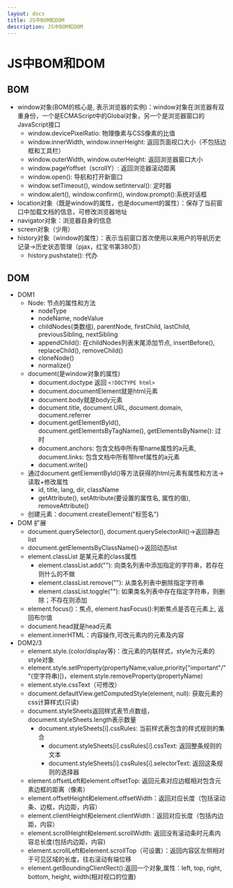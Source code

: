 ```yaml
---
layout: docs
title: JS中BOM和DOM
description: JS中BOM和DOM
---
```


# JS中BOM和DOM

## BOM

- window对象(BOM的核心是, 表示浏览器的实例)：window对象在浏览器有双重身份，一个是ECMAScript中的Global对象，另一个是浏览器窗口的JavaScript接口 
   - window.devicePixelRatio: 物理像素与CSS像素的比值
   - window.innerWidth, window.innerHeight: 返回页面视口大小（不包括边框和工具栏）
   - window.outerWidth, window.outerHeight: 返回浏览器窗口大小
   - window.pageYoffset（scrollY）: 返回浏览器滚动距离
   - window.open(): 导航和打开新窗口
   - window.setTimeout(), window.setInterval(): 定时器
   - window.alert(), window.confirm(), window.prompt():系统对话框
- location对象（既是window的属性，也是document的属性）：保存了当前窗口中加载文档的信息，可修改浏览器地址
- navigator对象：浏览器自身的信息
- screen对象（少用）
- history对象（window的属性）：表示当前窗口首次使用以来用户的导航历史记录->历史状态管理（pjax，红宝书第380页） 
   - history.pushstate(): 代办

## DOM

- DOM1 
   - Node: 节点的属性和方法 
      - nodeType
      - nodeName, nodeValue
      - childNodes(类数组), parentNode, firstChild, lastChild, previousSibling, nextSibling
      - appendChild(): 在childNodes列表末尾添加节点, insertBefore(), replaceChild(), removeChild()
      - cloneNode()
      - normalize()
   - document(是window对象的属性) 
      - document.doctype 返回 `<!DOCTYPE html>`
      - document.documentElement就是html元素
      - document.body就是body元素
      - document.title, document.URL, document.domain, document.referrer
      - document.getElementById(), document.getElementsByTagName(), getElementsByName(): 过时
      - document.anchors: 包含文档中所有带name属性的a元素, document.links: 包含文档中所有带href属性的a元素
      - document.write()
   - 通过document.getElementById()等方法获得的html元素有属性和方法->读取+修改属性 
      - id, title, lang, dir, className
      - getAttribute(), setAttribute(要设置的属性名, 属性的值), removeAttribute()
   - 创建元素：document.createElement("标签名")
- DOM 扩展 
   - document.querySelector(), document.querySelectorAll()->返回静态list
   - document.getElementsByClassName()->返回动态list
   - element.classList 是某元素的class属性 
      - element.classList.add(""): 向类名列表中添加指定的字符串，若存在则什么的不做
      - element.classList.remove(""): 从类名列表中删除指定字符串
      - element.classList.toggle(""): 如果类名列表中存在指定字符串，则删除；不存在则添加
   - element.focus()：焦点, element.hasFocus():判断焦点是否在元素上, 返回布尔值
   - document.head就是head元素
   - element.innerHTML：内容操作,可改元素内的元素及内容
- DOM2/3 
   - element.style.(color/display等)：改元素的内联样式，style为元素的style对象
   - element.style.setProperty(propertyName,value,priority["important"/""(空字符串)])，element.style.removeProperty(propertyName)
   - element.style.cssText（可修改）
   - document.defaultView.getComputedStyle(element, null): 获取元素的css计算样式(只读)
   - document.styleSheets返回样式表节点数组，document.styleSheets.length表示数量 
      - document.styleSheets[i].cssRules: 当前样式表包含的样式规则的集合 
         - document.styleSheets[i].cssRules[i].cssText: 返回整条规则的文本
         - document.styleSheets[i].cssRules[i].selectorText: 返回这条规则的选择器
   - element.offsetLeft和element.offsetTop: 返回元素对应边框相对包含元素边框的距离（像素）
   - element.offsetHeight和element.offsetWidth：返回对应长度（包括滚动条、边框，内边距，内容）
   - element.clientHeight和element.clientWidth：返回对应长度（包括内边距，内容）
   - element.scrollHeight和element.scrollWidth: 返回没有滚动条时元素内容总长度(包括内边距，内容)
   - element.scrollLeft和element.scrollTop（可设置）：返回内容区左侧相对于可见区域的长度，往右滚动有端位移
   - element.getBoundingClientRect():返回一个对象,属性：left, top, right, bottom, height, width(相对视口的位置)